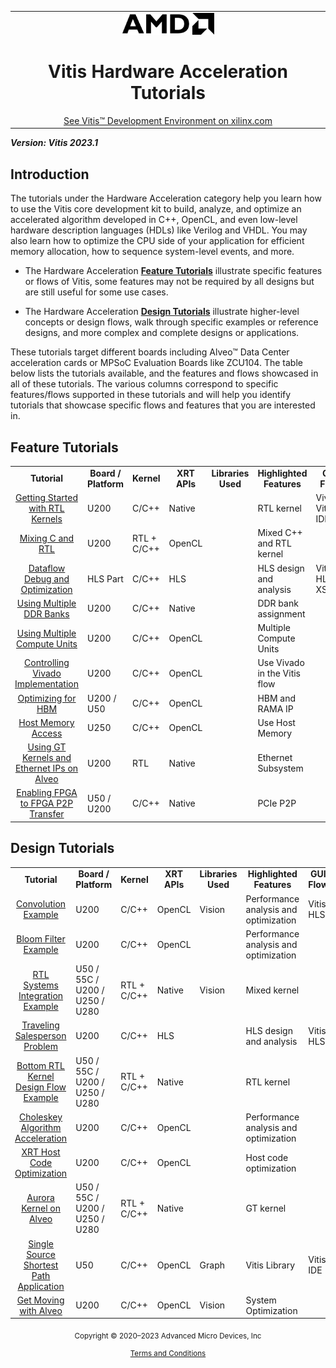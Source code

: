 <table class="sphinxhide" width="100%">
 <tr width="100%">
    <td align="center"><img src="https://raw.githubusercontent.com/Xilinx/Image-Collateral/main/xilinx-logo.png" width="30%"/><h1>Vitis Hardware Acceleration Tutorials</h1>
    <a href="https://www.xilinx.com/products/design-tools/vitis.html">See Vitis™ Development Environment on xilinx.com</a>
    </td>
 </tr>
</table>

***Version: Vitis 2023.1***

## Introduction

The tutorials under the Hardware Acceleration category help you learn how to use the Vitis core development kit to build, analyze, and optimize an accelerated algorithm developed in C++, OpenCL, and even low-level hardware description languages (HDLs) like Verilog and VHDL. You may also learn how to optimize the CPU side of your application for efficient memory allocation, how to sequence system-level events, and more. 

- The Hardware Acceleration <a href="./Feature_Tutorials/">**Feature Tutorials**</a> illustrate specific features or flows of Vitis, some features may not be required by all designs but are still useful for some use cases.

- The Hardware Acceleration <a href="./Design_Tutorials/">**Design Tutorials**</a> illustrate higher-level concepts or design flows, walk through specific examples or reference designs, and more complex and complete designs or applications.

These tutorials target different boards including Alveo™ Data Center acceleration cards or MPSoC Evaluation Boards like ZCU104. The table below lists the tutorials available, and the features and flows showcased in all of these tutorials. The various columns correspond to specific features/flows supported in these tutorials and will help you identify tutorials that showcase specific flows and features that you are interested in.

## Feature Tutorials

 <table style="width:100%">
 <tr>
 <td width="14%" align="center"><b>Tutorial</b>
 <td width="14%" align="center"><b>Board / Platform</b>
 <td width="14%" align="center"><b>Kernel</b>
 <td width="14%" align="center"><b>XRT APIs</b>
 <td width="14%" align="center"><b>Libraries Used</b>
 <td width="14%" align="center"><b>Highlighted Features</b>
 <td width="14%" align="center"><b>GUI Flow</b>
 </tr>
 <tr>
 <td align="center"><a href="./Feature_Tutorials/01-rtl_kernel_workflow/">Getting Started with RTL Kernels</a></td>
 <td>U200</td>
 <td>C/C++</td>
 <td>Native</td>
 <td> </td>
 <td>RTL kernel</td>
 <td>Vivado<br>Vitis IDE</td>
 </tr>
 <tr>
 <td align="center"><a href="./Feature_Tutorials/02-mixing-c-rtl-kernels/">Mixing C and RTL</a></td>
 <td>U200</td>
 <td>RTL + C/C++</td>
 <td>OpenCL</td>
 <td> </td>
 <td>Mixed C++ and RTL kernel</td>
 <td> </td>
 </tr>
 <tr>
 <td align="center"><a href="./Feature_Tutorials/03-dataflow_debug_and_optimization/">Dataflow Debug and Optimization</a></td>
 <td>HLS Part</td>
 <td>C/C++</td>
 <td>HLS</td>
 <td> </td>
 <td>HLS design and analysis</td>
 <td>Vitis HLS<br>XSim</td>
 </tr>
 <tr>
 <td align="center"><a href="./Feature_Tutorials/04-mult-ddr-banks/">Using Multiple DDR Banks</a></td>
 <td>U200</td>
 <td>C/C++</td>
 <td>Native</td>
 <td> </td>
 <td>DDR bank assignment</td>
 <td> </td>
 </tr>
 <tr>
 <td align="center"><a href="./Feature_Tutorials/05-using-multiple-cu/">Using Multiple Compute Units</a></td>
 <td>U200</td>
 <td>C/C++</td>
 <td>OpenCL</td>
 <td> </td>
 <td>Multiple Compute Units</td>
 <td> </td>
 </tr>
 <tr>
 <td align="center"><a href="./Feature_Tutorials/06-controlling-vivado-implementation/">Controlling Vivado Implementation</a></td>
 <td>U200</td>
 <td>C/C++</td>
 <td>OpenCL</td>
 <td> </td>
 <td>Use Vivado in the Vitis flow</td>
 <td> </td>
 </tr>
 <tr>
 <td align="center"><a href="./Feature_Tutorials/07-using-hbm/">Optimizing for HBM</a></td>
 <td>U200 / U50</td>
 <td>C/C++</td>
 <td>OpenCL</td>
 <td> </td>
 <td>HBM and RAMA IP</td>
 <td> </td>
 </tr>
 <tr>
 <td align="center"><a href="./Feature_Tutorials/08-using-hostmem/">Host Memory Access</a></td>
 <td>U250</td>
 <td>C/C++</td>
 <td>OpenCL</td>
 <td> </td>
 <td>Use Host Memory</td>
 <td> </td>
 </tr>
 <tr>
 <td align="center"><a href="./Feature_Tutorials/09-using-ethernet-on-alveo/">Using GT Kernels and Ethernet IPs on Alveo</a></td>
 <td>U200</td>
 <td>RTL</td>
 <td>Native</td>
 <td> </td>
 <td>Ethernet Subsystem</td>
 <td> </td>
 </tr>
<tr>
 <td align="center"><a href="./Feature_Tutorials/10-p2p-card-to-card/">Enabling FPGA to FPGA P2P Transfer</a></td>
 <td>U50 / U200</td>
 <td>C/C++</td>
 <td>Native</td>
 <td> </td>
 <td>PCIe P2P</td>
 <td> </td>
 </tr>
 </table>

## Design Tutorials

 <table style="width:100%">
 <tr>
 <td width="14%" align="center"><b>Tutorial</b>
 <td width="14%" align="center"><b>Board / Platform</b>
 <td width="14%" align="center"><b>Kernel</b>
 <td width="14%" align="center"><b>XRT APIs</b>
 <td width="14%" align="center"><b>Libraries Used</b>
 <td width="14%" align="center"><b>Highlighted Features</b>
 <td width="14%" align="center"><b>GUI Flow</b>
 </tr>
 <tr>
 <td align="center"><a href="./Design_Tutorials/01-convolution-tutorial/">Convolution Example</a></td>
 <td>U200</td>
 <td>C/C++</td>
 <td>OpenCL</td>
 <td>Vision</td>
 <td>Performance analysis and optimization</td>
 <td>Vitis HLS</td>
 </tr>
 <tr>
 <td align="center"><a href="./Design_Tutorials//02-bloom/">Bloom Filter Example</a></td>
 <td>U200</td>
 <td>C/C++</td>
 <td>OpenCL</td>
 <td> </td>
 <td>Performance analysis and optimization</td>
 <td> </td>
 </tr>
 <tr>
 <td align="center"><a href="./Design_Tutorials/03-rtl_stream_kernel_integration/">RTL Systems Integration Example</a></td>
 <td>U50 / 55C / U200 / U250 / U280</td>
 <td>RTL + C/C++</td>
 <td>Native</td>
 <td>Vision</td>
 <td>Mixed kernel</td>
 <td> </td>
 </tr>
 <tr>
 <td align="center"><a href="./Design_Tutorials/04-traveling-salesperson/">Traveling Salesperson Problem</a></td>
 <td>U200</td>
 <td>C/C++</td>
 <td>HLS</td>
 <td> </td>
 <td>HLS design and analysis</td>
 <td>Vitis HLS</td>
 </tr>
 <tr>
 <td align="center"><a href="./Design_Tutorials/05-bottom_up_rtl_kernel/">Bottom RTL Kernel Design Flow Example</a></td>
 <td>U50 / 55C / U200 / U250 / U280</td>
 <td>RTL + C/C++</td>
 <td>Native</td>
 <td> </td>
 <td>RTL kernel</td>
 <td></td>
 </tr>
 <tr>
 <td align="center"><a href="./Design_Tutorials/06-cholesky-accel/">Choleskey Algorithm Acceleration</a></td>
 <td>U200</td>
 <td>C/C++</td>
 <td>OpenCL</td>
 <td> </td>
 <td>Performance analysis and optimization</td>
 <td> </td>
 </tr>
 <tr>
 <td align="center"><a href="./Design_Tutorials/07-host-code-opt/">XRT Host Code Optimization</a></td>
 <td>U200</td>
 <td>C/C++</td>
 <td>OpenCL</td>
 <td> </td>
 <td>Host code optimization</td>
 <td> </td>
 </tr>
 <tr>
 <td align="center"><a href="./Design_Tutorials/08-alveo_aurora_kernel/">Aurora Kernel on Alveo</a></td>
 <td>U50 / 55C / U200 / U250 / U280</td>
 <td>RTL + C/C++</td>
 <td>Native</td>
 <td> </td>
 <td>GT kernel</td>
 <td> </td>
 </tr>
 <tr>
 <td align="center"><a href="./Design_Tutorials/09-sssp-application/">Single Source Shortest Path Application</a></td>
 <td>U50</td>
 <td>C/C++</td>
 <td>OpenCL</td>
 <td>Graph</td>
 <td>Vitis Library</td>
 <td>Vitis IDE</td>
 </tr>
 <tr>
 <td align="center"><a href="./Design_Tutorials/10-get_moving_with_alveo/">Get Moving with Alveo</a></td>
 <td>U200</td>
 <td>C/C++</td>
 <td>OpenCL</td>
 <td>Vision</td>
 <td>System Optimization</td>
 <td> </td>
 </tr>
 </table>


<p class="sphinxhide" align="center"><sub>Copyright © 2020–2023 Advanced Micro Devices, Inc</sub></p>

<p class="sphinxhide" align="center"><sup><a href="https://www.amd.com/en/corporate/copyright">Terms and Conditions</a></sup></p>
